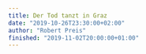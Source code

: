 ```yaml
---
title: Der Tod tanzt in Graz
date: "2019-10-26T23:30:00+02:00"
author: "Robert Preis"
finished: "2019-11-02T20:00:00+01:00"
---
```


